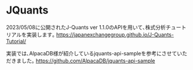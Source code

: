 # JQuants

2023/05/08に公開されたJ-Quants ver 1.1.0のAPIを用いて､株式分析チュートリアルを実装します｡
https://japanexchangegroup.github.io/J-Quants-Tutorial/

実装では､AlpacaDB様が紹介しているjquants-api-sampleを参考にさせていただきました｡
https://github.com/AlpacaDB/jquants-api-sample
